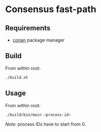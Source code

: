 # Consensus fast-path

## Requirements

- [conan](https://conan.io/) package manager

## Build

From within root:

```sh
./build.sh
```

## Usage

From within root:

```sh
./build/bin/main <process-id>
```

_Note:_ process IDs have to start from 0.
